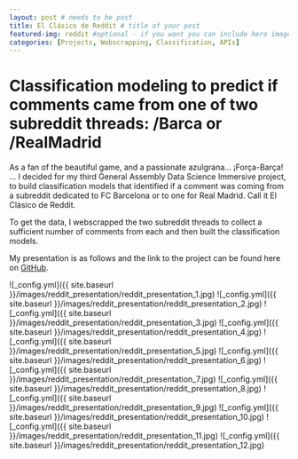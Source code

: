 ```yaml
---
layout: post # needs to be post
title: El Clásico de Reddit # title of your post
featured-img: reddit #optional - if you want you can include hero image
categories: [Projects, Webscrapping, Classification, APIs]
---
```


# Classification modeling to predict if comments came from one of two subreddit threads: /Barca or /RealMadrid

As a fan of the beautiful game, and a passionate azulgrana... ¡Força-Barça! ... I decided for my third General Assembly Data Science Immersive project, to build classification models that identified if a comment was coming from a subreddit dedicated to FC Barcelona or to one for Real Madrid. Call it El Clásico de Reddit. 

To get the data, I webscrapped the two subreddit threads to collect a sufficient number of comments from each and then built the classification models. 

My presentation is as follows and the link to the project can be found here on [GitHub](https://github.com/cdubbs512/reddit_subreddit_classification).


![_config.yml]({{ site.baseurl }}/images/reddit_presentation/reddit_presentation_1.jpg)
![_config.yml]({{ site.baseurl }}/images/reddit_presentation/reddit_presentation_2.jpg)
![_config.yml]({{ site.baseurl }}/images/reddit_presentation/reddit_presentation_3.jpg)
![_config.yml]({{ site.baseurl }}/images/reddit_presentation/reddit_presentation_4.jpg)
![_config.yml]({{ site.baseurl }}/images/reddit_presentation/reddit_presentation_5.jpg)
![_config.yml]({{ site.baseurl }}/images/reddit_presentation/reddit_presentation_6.jpg)
![_config.yml]({{ site.baseurl }}/images/reddit_presentation/reddit_presentation_7.jpg)
![_config.yml]({{ site.baseurl }}/images/reddit_presentation/reddit_presentation_8.jpg)
![_config.yml]({{ site.baseurl }}/images/reddit_presentation/reddit_presentation_9.jpg)
![_config.yml]({{ site.baseurl }}/images/reddit_presentation/reddit_presentation_10.jpg)
![_config.yml]({{ site.baseurl }}/images/reddit_presentation/reddit_presentation_11.jpg)
![_config.yml]({{ site.baseurl }}/images/reddit_presentation/reddit_presentation_12.jpg)
